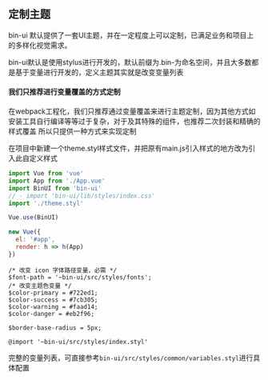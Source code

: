 ## 定制主题

bin-ui 默认提供了一套UI主题，并在一定程度上可以定制，已满足业务和项目上的多样化视觉需求。

bin-ui默认是使用stylus进行开发的，默认前缀为.bin-为命名空间，并且大多数都是基于变量进行开发的，定义主题其实就是改变变量列表

#### 我们只推荐进行变量覆盖的方式定制

在webpack工程化，我们只推荐通过变量覆盖来进行主题定制，因为其他方式如安装工具自行编译等等过于复杂，对于及其特殊的组件，也推荐二次封装和精确的样式覆盖
所以只提供一种方式来实现定制

在项目中新建一个theme.styl样式文件，并把原有main.js引入样式的地方改为引入此自定义样式

```javascript
import Vue from 'vue'
import App from './App.vue'
import BinUI from 'bin-ui'
// - import 'bin-ui/lib/styles/index.css'
import './theme.styl'

Vue.use(BinUI)

new Vue({
  el: '#app',
  render: h => h(App)
})
```

```stylus
/* 改变 icon 字体路径变量，必需 */
$font-path = '~bin-ui/src/styles/fonts';
/* 改变主题色变量 */
$color-primary = #722ed1;
$color-success = #7cb305;
$color-warning = #faad14;
$color-danger = #eb2f96;

$border-base-radius = 5px;

@import '~bin-ui/src/styles/index.styl'
```

完整的变量列表，可直接参考`bin-ui/src/styles/common/variables.styl`进行具体配置
